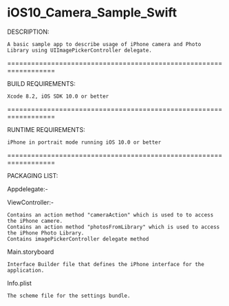 # iOS10_Camera_Sample_Swift
DESCRIPTION:
    
    A basic sample app to describe usage of iPhone camera and Photo Library using UIImagePickerController delegate. 
==================================================================

BUILD REQUIREMENTS:
       
    Xcode 8.2, iOS SDK 10.0 or better
==================================================================

RUNTIME REQUIREMENTS:

    iPhone in portrait mode running iOS 10.0 or better
==================================================================

PACKAGING LIST:

Appdelegate:-

   


ViewController:-
    
    
    Contains an action method "cameraAction" which is used to to access the iPhone camere.
    Contains an action method "photosFromLibrary" which is used to access the iPhone Photo Library.
    Contains imagePickerController delegate method
    



Main.storyboard

    Interface Builder file that defines the iPhone interface for the application. 


Info.plist

    The scheme file for the settings bundle.
